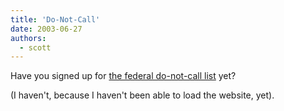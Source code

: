 ```yaml
---
title: 'Do-Not-Call'
date: 2003-06-27
authors:
  - scott
---
```


Have you signed up for [the federal do-not-call list](http://www.donotcall.gov/) yet?

(I haven't, because I haven't been able to load the website, yet).

